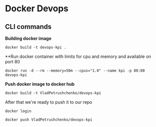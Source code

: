 # Docker Devops

## CLI commands

**Building docker image**

``
docker build -t devops-kpi .
``

**Run docker container with limits for cpu and memory and available on port 80

```
docker run -d --rm --memory=50m --cpus="1.0" --name kpi -p 80:80 devops-kpi
```

**Push docker image to docker hub**

```
docker build -t VladPetrushchenko/devops-kpi
```

After that we're ready to push it to our repo

```
docker login

docker push VladPetrushchenko/devops-kpi
```
